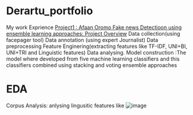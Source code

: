 # Derartu_portfolio
My work Exprience
[Project1 : Afaan Oromo Fake news Detectioon using ensemble learning approaches: Project Overview](https://www.example.com)
Data collection(using facepager tool)
Data annotation (using expert Journalist)
Data preprocessing
Feature Enginering(extracting features like TF-IDF, UNI+BI, UNI+TRI and Linguistic features)
Data analysing.
Model construction :The model where developed from five machine learning classifiers and this classifiers combined using stacking and voting ensemble approaches 
# EDA
 Corpus Analysis: anlysing lingusitic features like
 ![image](https://user-images.githubusercontent.com/106262395/170339730-bed57b0f-d647-4797-ab7a-a1aca26cd28b.png)
